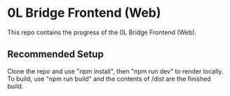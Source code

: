 # 0L Bridge Frontend (Web)

This repo contains the progress of the 0L Bridge Frontend (Web).

## Recommended Setup

Clone the repo and use "npm install", then "npm run dev" to render locally. To build, use "npm run build" and the contents of /dist are the finished build.

